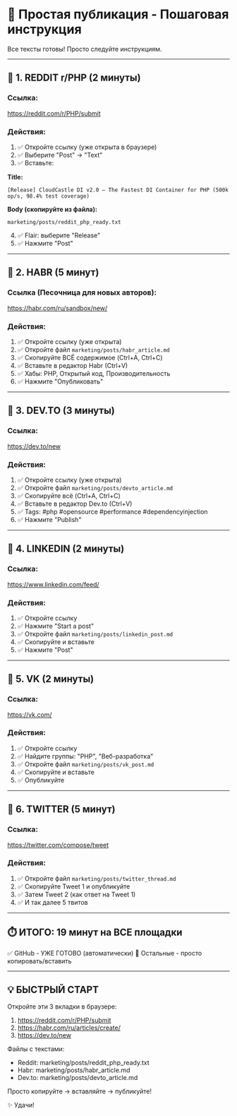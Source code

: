 # 🚀 Простая публикация - Пошаговая инструкция

Все тексты готовы! Просто следуйте инструкциям.

---

## 📱 1. REDDIT r/PHP (2 минуты)

### Ссылка:
https://reddit.com/r/PHP/submit

### Действия:
1. ✅ Откройте ссылку (уже открыта в браузере)
2. ✅ Выберите "Post" → "Text"
3. ✅ Вставьте:

**Title:**
```
[Release] CloudCastle DI v2.0 — The Fastest DI Container for PHP (500k op/s, 98.4% test coverage)
```

**Body (скопируйте из файла):**
```
marketing/posts/reddit_php_ready.txt
```

4. ✅ Flair: выберите "Release"
5. ✅ Нажмите "Post"

---

## 📱 2. HABR (5 минут)

### Ссылка (Песочница для новых авторов):
https://habr.com/ru/sandbox/new/

### Действия:
1. ✅ Откройте ссылку (уже открыта)
2. ✅ Откройте файл `marketing/posts/habr_article.md`
3. ✅ Скопируйте ВСЁ содержимое (Ctrl+A, Ctrl+C)
4. ✅ Вставьте в редактор Habr (Ctrl+V)
5. ✅ Хабы: PHP, Открытый код, Производительность
6. ✅ Нажмите "Опубликовать"

---

## 📱 3. DEV.TO (3 минуты)

### Ссылка:
https://dev.to/new

### Действия:
1. ✅ Откройте ссылку (уже открыта)
2. ✅ Откройте файл `marketing/posts/devto_article.md`
3. ✅ Скопируйте всё (Ctrl+A, Ctrl+C)
4. ✅ Вставьте в редактор Dev.to (Ctrl+V)
5. ✅ Tags: #php #opensource #performance #dependencyinjection
6. ✅ Нажмите "Publish"

---

## 📱 4. LINKEDIN (2 минуты)

### Ссылка:
https://www.linkedin.com/feed/

### Действия:
1. ✅ Откройте ссылку
2. ✅ Нажмите "Start a post"
3. ✅ Откройте файл `marketing/posts/linkedin_post.md`
4. ✅ Скопируйте и вставьте
5. ✅ Нажмите "Post"

---

## 📱 5. VK (2 минуты)

### Ссылка:
https://vk.com/

### Действия:
1. ✅ Откройте ссылку
2. ✅ Найдите группы: "PHP", "Веб-разработка"
3. ✅ Откройте файл `marketing/posts/vk_post.md`
4. ✅ Скопируйте и вставьте
5. ✅ Опубликуйте

---

## 📱 6. TWITTER (5 минут)

### Ссылка:
https://twitter.com/compose/tweet

### Действия:
1. ✅ Откройте файл `marketing/posts/twitter_thread.md`
2. ✅ Скопируйте Tweet 1 и опубликуйте
3. ✅ Затем Tweet 2 (как ответ на Tweet 1)
4. ✅ И так далее 5 твитов

---

## ⏱️ ИТОГО: 19 минут на ВСЕ площадки

✅ GitHub - УЖЕ ГОТОВО (автоматически)
📝 Остальные - просто копировать/вставить

---

## 💡 БЫСТРЫЙ СТАРТ

Откройте эти 3 вкладки в браузере:
1. https://reddit.com/r/PHP/submit
2. https://habr.com/ru/articles/create/
3. https://dev.to/new

Файлы с текстами:
- Reddit: marketing/posts/reddit_php_ready.txt
- Habr: marketing/posts/habr_article.md
- Dev.to: marketing/posts/devto_article.md

Просто копируйте → вставляйте → публикуйте!

✨ Удачи!
